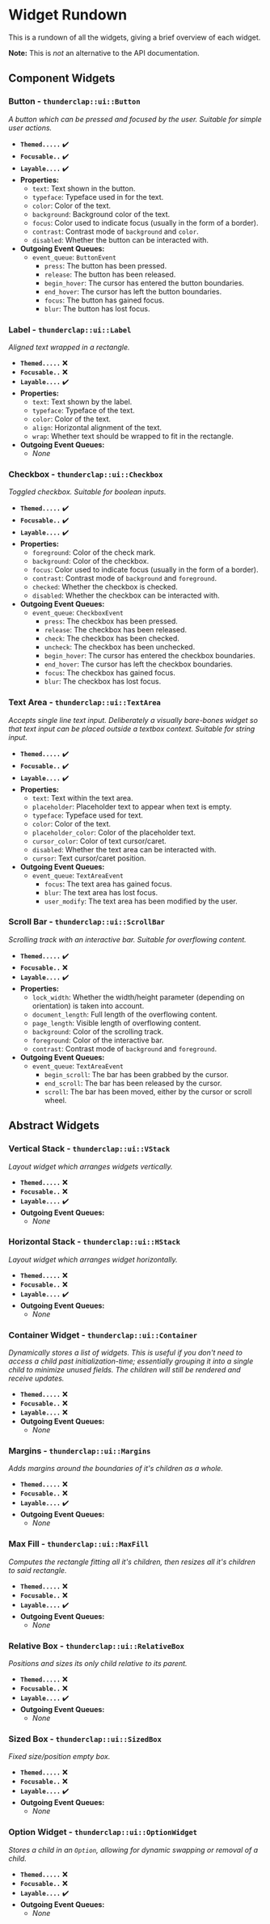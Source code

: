 # Widget Rundown

This is a rundown of all the widgets, giving a brief overview of each widget.

**Note:** This is _not_ an alternative to the API documentation.

## Component Widgets

### Button - `thunderclap::ui::Button`

_A button which can be pressed and focused by the user. Suitable for simple user actions._

- **`Themed.....`** ✔️
- **`Focusable..`** ✔️
- **`Layable....`** ✔️
- **Properties:**
  - `text`: Text shown in the button.
  - `typeface`: Typeface used in for the text.
  - `color`: Color of the text.
  - `background`: Background color of the text.
  - `focus`: Color used to indicate focus (usually in the form of a border).
  - `contrast`: Contrast mode of `background` and `color`.
  - `disabled`: Whether the button can be interacted with.
- **Outgoing Event Queues:**
  - `event_queue`: `ButtonEvent`
    - `press`: The button has been pressed.
    - `release`: The button has been released.
    - `begin_hover`: The cursor has entered the button boundaries.
    - `end_hover`: The cursor has left the button boundaries.
    - `focus`: The button has gained focus.
    - `blur`: The button has lost focus.

### Label - `thunderclap::ui::Label`

_Aligned text wrapped in a rectangle._

- **`Themed.....`** ❌
- **`Focusable..`** ❌
- **`Layable....`** ✔️
- **Properties:**
  - `text`: Text shown by the label.
  - `typeface`: Typeface of the text.
  - `color`: Color of the text.
  - `align`: Horizontal alignment of the text.
  - `wrap`: Whether text should be wrapped to fit in the rectangle.
- **Outgoing Event Queues:**
  - _None_

### Checkbox - `thunderclap::ui::Checkbox`

_Toggled checkbox. Suitable for boolean inputs._

- **`Themed.....`** ✔️
- **`Focusable..`** ✔️
- **`Layable....`** ✔️
- **Properties:**
  - `foreground`: Color of the check mark.
  - `background`: Color of the checkbox.
  - `focus`: Color used to indicate focus (usually in the form of a border).
  - `contrast`: Contrast mode of `background` and `foreground`.
  - `checked`: Whether the checkbox is checked.
  - `disabled`: Whether the checkbox can be interacted with.
- **Outgoing Event Queues:**
  - `event_queue`: `CheckboxEvent`
    - `press`: The checkbox has been pressed.
    - `release`: The checkbox has been released.
    - `check`: The checkbox has been checked.
    - `uncheck`: The checkbox has been unchecked.
    - `begin_hover`: The cursor has entered the checkbox boundaries.
    - `end_hover`: The cursor has left the checkbox boundaries.
    - `focus`: The checkbox has gained focus.
    - `blur`: The checkbox has lost focus.

### Text Area - `thunderclap::ui::TextArea`

_Accepts single line text input. Deliberately a visually bare-bones widget so that text input can be placed outside a textbox context. Suitable for string input._

- **`Themed.....`** ✔️
- **`Focusable..`** ✔️
- **`Layable....`** ✔️
- **Properties:**
  - `text`: Text within the text area.
  - `placeholder`: Placeholder text to appear when text is empty.
  - `typeface`: Typeface used for text.
  - `color`: Color of the text.
  - `placeholder_color`: Color of the placeholder text.
  - `cursor_color`: Color of text cursor/caret.
  - `disabled`: Whether the text area can be interacted with.
  - `cursor`: Text cursor/caret position.
- **Outgoing Event Queues:**
  - `event_queue`: `TextAreaEvent`
    - `focus`: The text area has gained focus.
    - `blur`: The text area has lost focus.
    - `user_modify`: The text area has been modified by the user.

### Scroll Bar - `thunderclap::ui::ScrollBar`

_Scrolling track with an interactive bar. Suitable for overflowing content._

- **`Themed.....`** ✔️
- **`Focusable..`** ❌
- **`Layable....`** ✔️
- **Properties:**
  - `lock_width`: Whether the width/height parameter (depending on orientation) is taken into account.
  - `document_length`: Full length of the overflowing content.
  - `page_length`: Visible length of overflowing content.
  - `background`: Color of the scrolling track.
  - `foreground`: Color of the interactive bar.
  - `contrast`: Contrast mode of `background` and `foreground`.
- **Outgoing Event Queues:**
  - `event_queue`: `TextAreaEvent`
    - `begin_scroll`: The bar has been grabbed by the cursor.
    - `end_scroll`: The bar has been released by the cursor.
    - `scroll`: The bar has been moved, either by the cursor or scroll wheel.

## Abstract Widgets

### Vertical Stack - `thunderclap::ui::VStack`

_Layout widget which arranges widgets vertically._

- **`Themed.....`** ❌
- **`Focusable..`** ❌
- **`Layable....`** ✔️
- **Outgoing Event Queues:**
  - _None_

### Horizontal Stack - `thunderclap::ui::HStack`

_Layout widget which arranges widget horizontally._

- **`Themed.....`** ❌
- **`Focusable..`** ❌
- **`Layable....`** ✔️
- **Outgoing Event Queues:**
  - _None_

### Container Widget - `thunderclap::ui::Container`

_Dynamically stores a list of widgets. This is useful if you don't need to access a child past initialization-time; essentially grouping it into a single child to minimize unused fields._
_The children will still be rendered and receive updates._

- **`Themed.....`** ❌
- **`Focusable..`** ❌
- **`Layable....`** ❌
- **Outgoing Event Queues:**
  - _None_

### Margins - `thunderclap::ui::Margins`

_Adds margins around the boundaries of it's children as a whole._

- **`Themed.....`** ❌
- **`Focusable..`** ❌
- **`Layable....`** ✔️
- **Outgoing Event Queues:**
  - _None_

### Max Fill - `thunderclap::ui::MaxFill`

_Computes the rectangle fitting all it's children, then resizes all it's children to said rectangle._

- **`Themed.....`** ❌
- **`Focusable..`** ❌
- **`Layable....`** ✔️
- **Outgoing Event Queues:**
  - _None_

### Relative Box - `thunderclap::ui::RelativeBox`

_Positions and sizes its only child relative to its parent._

- **`Themed.....`** ❌
- **`Focusable..`** ❌
- **`Layable....`** ✔️
- **Outgoing Event Queues:**
  - _None_

### Sized Box - `thunderclap::ui::SizedBox`

_Fixed size/position empty box._

- **`Themed.....`** ❌
- **`Focusable..`** ❌
- **`Layable....`** ✔️
- **Outgoing Event Queues:**
  - _None_

### Option Widget - `thunderclap::ui::OptionWidget`

_Stores a child in an `Option`, allowing for dynamic swapping or removal of a child._

- **`Themed.....`** ❌
- **`Focusable..`** ❌
- **`Layable....`** ✔️
- **Outgoing Event Queues:**
  - _None_
